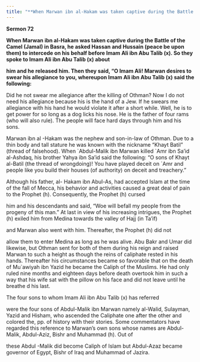 ```yaml
---
title: "**When Marwan ibn al-Hakam was taken captive during the Battle of the Camel (Jamal) in Basra, he asked Hassan and Hussain (peace be upon them) to intercede on his behalf before Imam Ali ibn Abu Talib (x). So they spoke to Imam Ali ibn Abu Talib (x) about**" 
---
```

**Sermon 72**

**When Marwan ibn al\-Hakam was taken captive during the Battle of the Camel \(Jamal\) in Basra, he asked Hassan and Hussain \(peace be upon them\) to intercede on his behalf before Imam Ali ibn Abu Talib \(x\)\. So they spoke to Imam Ali ibn Abu Talib \(x\) about**

**him and he released him\. Then they said, “O Imam Ali\! Marwan desires to swear his allegiance to you, whereupon Imam Ali ibn Abu Talib \(x\) said the following:**

Did he not swear me allegiance after the killing of Othman? Now I do not need his allegiance because his is the hand of a Jew\. If he swears me allegiance with his hand he would violate it after a short while\. Well, he is to get power for so long as a dog licks his nose\. He is the father of four rams \(who will also rule\)\. The people will face hard days through him and his sons\.

Marwan ibn al \-Hakam was the nephew and son\-in\-law of Othman\. Due to a thin body and tall stature he was known with the nickname “Khayt Batil” \(thread of falsehood\)\. When \`Abdul\-Malik ibn Marwan killed \`Amr ibn Sa’id al\-Ashdaq, his brother Yahya ibn Sa’id said the following: “O sons of Khayt al\-Batil \(the thread of wrongdoing\)\! You have played deceit on \`Amr and people like you build their houses \(of authority\) on deceit and treachery\.”

Although his father, al\- Hakam ibn Abul\-As, had accepted Islam at the time of the fall of Mecca, his behavior and activities caused a great deal of pain to the Prophet \(h\)\. Consequently, the Prophet \(h\) cursed

him and his descendants and said, “Woe will befall my people from the progeny of this man\.” At last in view of his increasing intrigues, the Prophet \(h\) exiled him from Medina towards the valley of Hajj \(in Ta’if\)

and Marwan also went with him\. Thereafter, the Prophet \(h\) did not

<a id="page449"></a>allow them to enter Medina as long as he was alive\. Abu Bakr and Umar did likewise, but Othman sent for both of them during his reign and raised Marwan to such a height as though the reins of caliphate rested in his hands\. Thereafter his circumstances became so favorable that on the death of Mu\`awiyah ibn Yazid he became the Caliph of the Muslims\. He had only ruled nine months and eighteen days before death overtook him in such a way that his wife sat with the pillow on his face and did not leave until he breathe d his last\.

The four sons to whom Imam Ali ibn Abu Talib \(x\) has referred

were the four sons of Abdul\-Malik ibn Marwan namely al\-Walid, Sulayman, Yazid and Hisham, who ascended the Caliphate one after the other and colored the, pp\. of history with their stories\. Some commentators have regarded this reference to Marwan’s own sons whose names are Abdul\-Malik, Abdul\-Aziz, Bishr and Muhammad \(h\)\. Out of

these Abdul \-Malik did become Caliph of Islam but Abdul\-Azaz became governor of Egypt, Bishr of Iraq and Muhammad of Jazira\.

